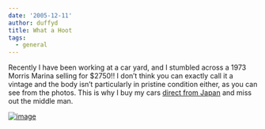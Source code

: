 ```yaml
---
date: '2005-12-11'
author: duffyd
title: What a Hoot
tags:
  - general
---
```


Recently I have been working at a car yard, and I stumbled across a 1973 Morris Marina selling for $2750!!
I don’t think you can exactly call it a vintage and the body isn’t
particularly in pristine condition either, as you can see from the
photos. This is why I buy my cars [direct from Japan](https://href.li/?http://www.ibcjapan.co.jp) and miss out the middle man.

[![image](https://dm2301files.storage.live.com/y4m-5-FW27ExqVt4R3CFPi1h9dZiUgLG4n82_qWeqHu6c2yTEnaNiGlzSt92IVR_h3Z70wGu20OTC_d9GPr5Sxytdv3Tu-fWOl65Db4VijBrjH7SW28bfW-t2oQ0Qjsy9vrs24H0k-EPYU-ME7D4q7iyo7u7l2RSntmLdbqamEGsqFpqSPGMTVW-XwpuC3lbU4w?width=128&height=96&cropmode=none)](#)

